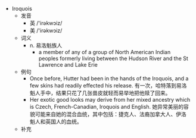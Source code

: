 - Iroquois
  - 发音
    - 英 /'irəkwɔiz/
    - 美 /'irəkwɔiz/
  - 词义
    - n. 易洛魁族人
      - a member of any of a group of North American Indian peoples formerly living between the Hudson River and the St Lawrence and Lake Erie 
  - 例句
    - Once before, Hutter had been in the hands of the Iroquois, and a few skins had readily effected his release. 有一次，哈特落到易洛魁人手中，结果只花了几张兽皮就轻而易举地把他赎了回来。
    - Her exotic good looks may derive from her mixed ancestry which is Czech, French-Canadian, Iroquois and English. 她异常美丽的容貌可能来自她的混合血统，其中包括：捷克人、法裔加拿大人、伊洛魁人和英国人的血统。
  - 补充